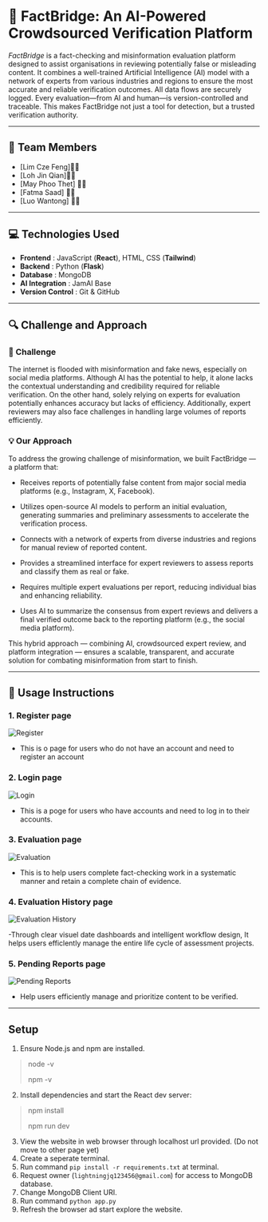 # 🧠 FactBridge: An AI-Powered Crowdsourced Verification Platform

*FactBridge* is a fact-checking and misinformation evaluation platform designed to assist organisations in reviewing potentially false or misleading content. It combines a well-trained Artificial Intelligence (AI) model with a network of experts from various industries and regions to ensure the most accurate and reliable verification outcomes. All data flows are securely logged. Every evaluation—from AI and human—is version-controlled and traceable. This makes FactBridge not just a tool for detection, but a trusted verification authority.

---

## 👥 Team Members

- [Lim Cze Feng]🌈🌻
- [Loh Jin Qian]🪼✨
- [May Phoo Thet] 🌸🍓
- [Fatma Saad] 👾🍬
- [Luo Wantong] 🐹🥑

---

## 💻 Technologies Used

- **Frontend**        : JavaScript (**React**), HTML, CSS (**Tailwind**)
- **Backend**         : Python (**Flask**)
- **Database**        : MongoDB
- **AI Integration**  : JamAI Base
- **Version Control** : Git & GitHub

---

## 🔍 Challenge and Approach

### 🧩 Challenge

The internet is flooded with misinformation and fake news, especially on social media platforms. Although AI has the potential to help, it alone lacks the contextual understanding and credibility required for reliable verification. On the other hand, solely relying on experts for evaluation potentially enhances accuracy but lacks of efficiency. Additionally, expert reviewers may also face challenges in handling large volumes of reports efficiently.


### 💡 Our Approach

To address the growing challenge of misinformation, we built FactBridge — a platform that:

- Receives reports of potentially false content from major social media platforms (e.g., Instagram, X, Facebook).

- Utilizes open-source AI models to perform an initial evaluation, generating summaries and preliminary assessments to accelerate the verification process.

- Connects with a network of experts from diverse industries and regions for manual review of reported content.

- Provides a streamlined interface for expert reviewers to assess reports and classify them as real or fake.

- Requires multiple expert evaluations per report, reducing individual bias and enhancing reliability.

- Uses AI to summarize the consensus from expert reviews and delivers a final verified outcome back to the reporting platform (e.g., the social media platform).

This hybrid approach — combining AI, crowdsourced expert review, and platform integration — ensures a scalable, transparent, and accurate solution for combating misinformation from start to finish.

---

## 📸 Usage Instructions

### 1. Register page
![Register](./fb96486b-7b61-4de0-9572-b23e0e5f9c6b.png)

- This is o page for users who do not have an account and need to register an account

### 2. Login page
![Login](./28139136-0047-4d6a-bafd-97572e03d2c8.png)

- This is a poge for users who have accounts and need to log in to their accounts.

### 3. Evaluation page
![Evaluation](./28139136-0047-4d6a-bafd-97572e03d2c8.png)

- This is to help users complete fact-checking work in a systematic manner and retain a complete chain of evidence.

### 4. Evaluation History page
![Evaluation History](./28139136-0047-4d6a-bafd-97572e03d2c8.png)

-Through clear visuel date dashboards and intellígent workflow design, It helps users efficlently manage the entire lífe cycle of assessment projects.

### 5. Pending Reports page
![Pending Reports](./28139136-0047-4d6a-bafd-97572e03d2c8.png)

- Help users efficiently manage and prioritize content to be verified.

---

## Setup
1. Ensure Node.js and npm are installed.
> node -v
> 
> npm -v
2. Install dependencies and start the React dev server:
> npm install
>
> npm run dev
3. View the website in web browser through localhost url provided. (Do not move to other page yet)
4. Create a seperate terminal.
5. Run command `pip install -r requirements.txt` at terminal.
6. Request owner (`lightningjq123456@gmail.com`) for access to MongoDB database.
7. Change MongoDB Client URI.
8. Run command `python app.py`
9. Refresh the browser ad start explore the website.




